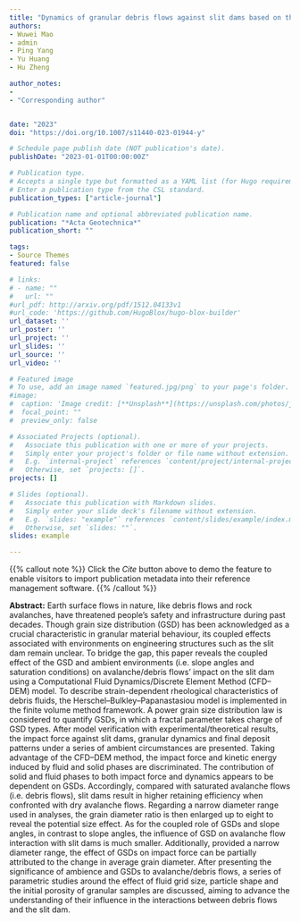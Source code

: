 ```yaml
---
title: "Dynamics of granular debris flows against slit dams based on the CFD–DEM method: effect of grain size distribution and ambient environments"
authors:
- Wuwei Mao
- admin
- Ping Yang
- Yu Huang
- Hu Zheng

author_notes:
- 
- "Corresponding author"


date: "2023"
doi: "https://doi.org/10.1007/s11440-023-01944-y"

# Schedule page publish date (NOT publication's date).
publishDate: "2023-01-01T00:00:00Z"

# Publication type.
# Accepts a single type but formatted as a YAML list (for Hugo requirements).
# Enter a publication type from the CSL standard.
publication_types: ["article-journal"]

# Publication name and optional abbreviated publication name.
publication: "*Acta Geotechnica*"
publication_short: ""

tags:
- Source Themes
featured: false

# links:
# - name: ""
#   url: ""
#url_pdf: http://arxiv.org/pdf/1512.04133v1
#url_code: 'https://github.com/HugoBlox/hugo-blox-builder'
url_dataset: ''
url_poster: ''
url_project: ''
url_slides: ''
url_source: ''
url_video: ''

# Featured image
# To use, add an image named `featured.jpg/png` to your page's folder. 
#image:
#  caption: 'Image credit: [**Unsplash**](https://unsplash.com/photos/jdD8gXaTZsc)'
#  focal_point: ""
#  preview_only: false

# Associated Projects (optional).
#   Associate this publication with one or more of your projects.
#   Simply enter your project's folder or file name without extension.
#   E.g. `internal-project` references `content/project/internal-project/index.md`.
#   Otherwise, set `projects: []`.
projects: []

# Slides (optional).
#   Associate this publication with Markdown slides.
#   Simply enter your slide deck's filename without extension.
#   E.g. `slides: "example"` references `content/slides/example/index.md`.
#   Otherwise, set `slides: ""`.
slides: example

---
```





{{% callout note %}}
Click the *Cite* button above to demo the feature to enable visitors to import publication metadata into their reference management software.
{{% /callout %}}


**Abstract:** Earth surface flows in nature, like debris flows and rock avalanches, have threatened people’s safety and infrastructure during past decades. Though grain size distribution (GSD) has been acknowledged as a crucial characteristic in granular material behaviour, its coupled effects associated with environments on engineering structures such as the slit dam remain unclear. To bridge the gap, this paper reveals the coupled effect of the GSD and ambient environments (i.e. slope angles and saturation conditions) on avalanche/debris flows’ impact on the slit dam using a Computational Fluid Dynamics/Discrete Element Method (CFD–DEM) model. To describe strain-dependent rheological characteristics of debris fluids, the Herschel–Bulkley–Papanastasiou model is implemented in the finite volume method framework. A power grain size distribution law is considered to quantify GSDs, in which a fractal parameter takes charge of GSD types. After model verification with experimental/theoretical results, the impact force against slit dams, granular dynamics and final deposit patterns under a series of ambient circumstances are presented. Taking advantage of the CFD–DEM method, the impact force and kinetic energy induced by fluid and solid phases are discriminated. The contribution of solid and fluid phases to both impact force and dynamics appears to be dependent on GSDs. Accordingly, compared with saturated avalanche flows (i.e. debris flows), slit dams result in higher retaining efficiency when confronted with dry avalanche flows. Regarding a narrow diameter range used in analyses, the grain diameter ratio is then enlarged up to eight to reveal the potential size effect. As for the coupled role of GSDs and slope angles, in contrast to slope angles, the influence of GSD on avalanche flow interaction with slit dams is much smaller. Additionally, provided a narrow diameter range, the effect of GSDs on impact force can be partially attributed to the change in average grain diameter. After presenting the significance of ambience and GSDs to avalanche/debris flows, a series of parametric studies around the effect of fluid grid size, particle shape and the initial porosity of granular samples are discussed, aiming to advance the understanding of their influence in the interactions between debris flows and the slit dam.

